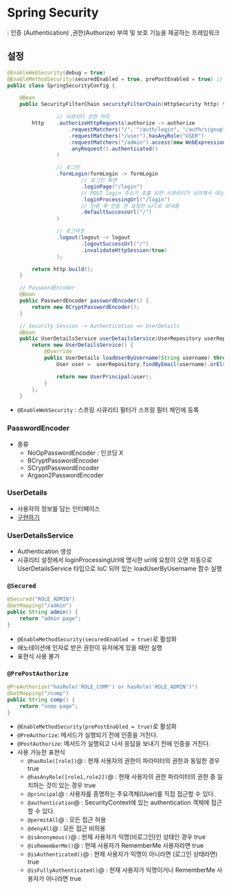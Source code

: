 # Spring Security
: 인증 (Authentication) ,권한(Authorize) 부여 및 보호 기능을 제공하는 프레임워크

## 설정
```java
@EnableWebSecurity(debug = true)
@EnableMethodSecurity(securedEnabled = true, prePostEnabled = true) // @Secured, @PreAuthorize 애노테이션을 기반으로 한 보안을 작동
public class SpringSecurityConfig {

    @Bean
    public SecurityFilterChain securityFilterChain(HttpSecurity http) throws Exception {

                // 시큐리티 권한 처리
        http    .authorizeHttpRequests(authorize -> authorize
                    .requestMatchers("/", "/auth/login", "/auth/signup").permitAll()
                    .requestMatchers("/user").hasAnyRole("USER")
                    .requestMatchers("/admin").access(new WebExpressionAuthorizationManager("hasRole('ADMIN') AND hasAuthority('WRITE')"))
                    .anyRequest().authenticated()
                )

                // 로그인
                .formLogin(formLogin -> formLogin
                        // 로그인 화면
                        .loginPage("/login") 
                        // POST login 주소가 호출 되면 시큐리티가 낚아채서 대신 로그인 진행
                        .loginProcessingUrl("/login") 
                        // 인증 후 인증 전 요청한 url로 보내줌
                        .defaultSuccessUrl("/") 
                )

                // 로그아웃
                .logout(logout -> logout
                        .logoutSuccessUrl("/")
                        .invalidateHttpSession(true)
                );

        return http.build();
    }

    // PasswordEncoder
    @Bean
    public PasswordEncoder passwordEncoder() {
        return new BCryptPasswordEncoder();
    }

    // Security Session -> Authentication => UserDetails
    @Bean
    public UserDetailsService userDetailsService(UserRepository userRepository) {
        return new UserDetailsService() {
            @Override
            public UserDetails loadUserByUsername(String username) throws UsernameNotFoundException {
                User user =  userRepository.findByEmail(username).orElseThrow(() -> new UsernameNotFoundException(username + "을 찾을 수 없습니다."));

                return new UserPrincipal(user);
            }
        };
    }
```
- ```@EnableWebSecurity``` : 스프링 시큐리티 필터가 스프링 필터 체인에 등록

### PasswordEncoder
- 종류 
  - NoOpPasswordEncoder : 인코딩 X
  - BCryptPasswordEncoder
  - SCryptPasswordEncoder
  - Argaon2PasswordEncoder

### UserDetails
- 사용자의 정보를 담는 인터페이스
- [구현하기](https://programmer93.tistory.com/6)

### UserDetailsService
- Authentication 생성
- 시큐리티 설정에서 loginProcessingUrl에 명시한 url에 요청이 오면 자동으로 UserDetailsService 타입으로 IoC 되어 있는 loadUserByUsername 함수 실행

### ```@Secured``` 
```java
@Secured("ROLE_ADMIN")
@GetMapping("/admin")
public String admin() {
    return "admin page";
}
```
- ```@EnableMethodSecurity(securedEnabled = true)```로 활성화
- 애노테이션에 인자로 받은 권한이 유저에게 있을 때만 실행
- 표현식 사용 불가

### ```@PrePostAuthorize```
```java
@PreAuthorize("hasRole('ROLE_COMP') or hasRole('ROLE_ADMIN')")
@GetMapping("/comp")
public String comp() {
    return "comp page";
}
```
- ```@EnableMethodSecurity(prePostEnabled = true)```로 활성화
- ```@PreAuthorize```: 메서드가 실행되기 전에 인증을 거친다.
- ```@PostAuthorize```: 메서드가 실행되고 나서 응답을 보내기 전에 인증을 거친다.
- 사용 가능한 표현식
  - ```@hasRole([role])```@ : 현재 사용자의 권한이 파라미터의 권한과 동일한 경우 true
  - ```@hasAnyRole([role1,role2])```@ : 현재 사용자의 권한 파라미터의 권한 중 일치하는 것이 있는 경우 true
  - ```@principal```@ : 사용자를 증명하는 주요객체(User)를 직접 접근할 수 있다.
  - ```@authentication```@ : SecurityContext에 있는 authentication 객체에 접근 할 수 있다.
  - ```@permitAll```@ : 모든 접근 허용
  - ```@denyAll```@ : 모든 접근 비허용
  - ```@isAnonymous()```@ : 현재 사용자가 익명(비로그인)인 상태인 경우 true
  - ```@isRememberMe()```@ : 현재 사용자가 RememberMe 사용자라면 true
  - ```@isAuthenticated()```@ : 현재 사용자가 익명이 아니라면 (로그인 상태라면) true
  - ```@isFullyAuthenticated()```@ : 현재 사용자가 익명이거나 RememberMe 사용자가 아니라면 true